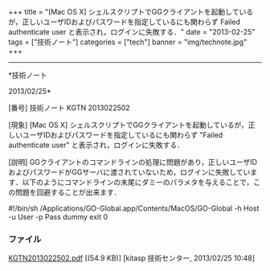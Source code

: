 ﻿+++
title = "[Mac OS X] シェルスクリプトでGGクライアントを起動しているが，正しいユーザIDおよびパスワードを指定しているにも関わらず Failed authenticate user と表示され，ログインに失敗する．"
date = "2013-02-25"
tags = ["技術ノート"]
categories = ["tech"]
banner = "img/technote.jpg"
+++

-----------------------------------------------------------------------------------------------------------------------------

*技術ノート

2013/02/25*


[番号]
技術ノート KGTN 2013022502

[現象]
[Mac OS X]
シェルスクリプトでGGクライアントを起動しているが，正しいユーザIDおよびパスワードを指定しているにも関わらず
"Failed authenticate user" と表示され，ログインに失敗する．

[説明]
GGクライアントのコマンドラインの処理に問題があり，正しいユーザIDおよびパスワードがGGサーバに渡されていないため，ログインに失敗しています．以下のようにコマンドラインの末尾にダミーのパラメタを与えることで，この問題を回避することが出来ます．

#!/bin/sh
/Applications/GO-Global.app/Contents/MacOS/GO-Global -h Host -u User -p
Pass dummy
exit 0


### ファイル





[KGTN2013022502.pdf](http://techreport.kitasp.net/attachments/download/1232/KGTN2013022502.pdf)
 [(54.9 KB)] [kitasp 技術センター, 2013/02/25
10:48]
